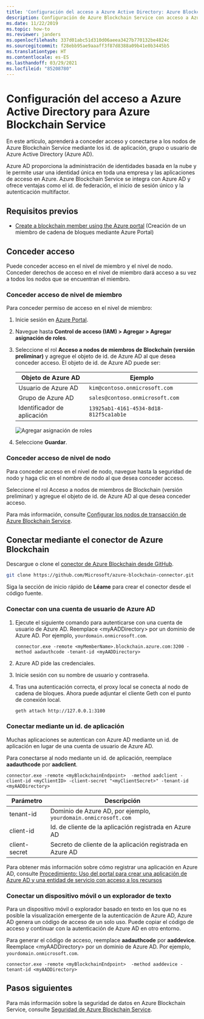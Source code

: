 ```yaml
---
title: 'Configuración del acceso a Azure Active Directory: Azure Blockchain Service'
description: Configuración de Azure Blockchain Service con acceso a Azure Active Directory
ms.date: 11/22/2019
ms.topic: how-to
ms.reviewer: janders
ms.openlocfilehash: 337d01abc51d310d06aeea3427b770132be4824c
ms.sourcegitcommit: f28ebb95ae9aaaff3f87d8388a09b41e0b3445b5
ms.translationtype: HT
ms.contentlocale: es-ES
ms.lasthandoff: 03/29/2021
ms.locfileid: "85208780"
---
```

# <a name="how-to-configure-azure-active-directory-access-for-azure-blockchain-service"></a>Configuración del acceso a Azure Active Directory para Azure Blockchain Service

En este artículo, aprenderá a conceder acceso y conectarse a los nodos de Azure Blockchain Service mediante los id. de aplicación, grupo o usuario de Azure Active Directory (Azure AD).

Azure AD proporciona la administración de identidades basada en la nube y le permite usar una identidad única en toda una empresa y las aplicaciones de acceso en Azure. Azure Blockchain Service se integra con Azure AD y ofrece ventajas como el id. de federación, el inicio de sesión único y la autenticación multifactor.

## <a name="prerequisites"></a>Requisitos previos

* [Create a blockchain member using the Azure portal](create-member.md) (Creación de un miembro de cadena de bloques mediante Azure Portal)

## <a name="grant-access"></a>Conceder acceso

Puede conceder acceso en el nivel de miembro y el nivel de nodo. Conceder derechos de acceso en el nivel de miembro dará acceso a su vez a todos los nodos que se encuentran el miembro.

### <a name="grant-member-level-access"></a>Conceder acceso de nivel de miembro

Para conceder permiso de acceso en el nivel de miembro:

1. Inicie sesión en [Azure Portal](https://portal.azure.com).
1. Navegue hasta **Control de acceso (IAM) > Agregar > Agregar asignación de roles**.
1. Seleccione el rol **Acceso a nodos de miembros de Blockchain (versión preliminar)**  y agregue el objeto de id. de Azure AD al que desea conceder acceso. El objeto de id. de Azure AD puede ser:

    | Objeto de Azure AD | Ejemplo |
    |-----------------|---------|
    | Usuario de Azure AD   | `kim@contoso.onmicrosoft.com` |
    | Grupo de Azure AD  | `sales@contoso.onmicrosoft.com` |
    | Identificador de aplicación  | `13925ab1-4161-4534-8d18-812f5ca1ab1e` |

    ![Agregar asignación de roles](./media/configure-aad/add-role-assignment.png)

1. Seleccione **Guardar**.

### <a name="grant-node-level-access"></a>Conceder acceso de nivel de nodo

Para conceder acceso en el nivel de nodo, navegue hasta la seguridad de nodo y haga clic en el nombre de nodo al que desea conceder acceso.

Seleccione el rol Acceso a nodos de miembros de Blockchain (versión preliminar) y agregue el objeto de id. de Azure AD al que desea conceder acceso.

Para más información, consulte [Configurar los nodos de transacción de Azure Blockchain Service](configure-transaction-nodes.md#azure-active-directory-access-control).

## <a name="connect-using-azure-blockchain-connector"></a>Conectar mediante el conector de Azure Blockchain

Descargue o clone el [conector de Azure Blockchain desde GitHub](https://github.com/Microsoft/azure-blockchain-connector/).

```bash
git clone https://github.com/Microsoft/azure-blockchain-connector.git
```

Siga la sección de inicio rápido de **Léame** para crear el conector desde el código fuente.

### <a name="connect-using-an-azure-ad-user-account"></a>Conectar con una cuenta de usuario de Azure AD

1. Ejecute el siguiente comando para autenticarse con una cuenta de usuario de Azure AD. Reemplace \<myAADDirectory\> por un dominio de Azure AD. Por ejemplo, `yourdomain.onmicrosoft.com`.

    ```
    connector.exe -remote <myMemberName>.blockchain.azure.com:3200 -method aadauthcode -tenant-id <myAADDirectory> 
    ```

1. Azure AD pide las credenciales.
1. Inicie sesión con su nombre de usuario y contraseña.
1. Tras una autenticación correcta, el proxy local se conecta al nodo de cadena de bloques. Ahora puede adjuntar el cliente Geth con el punto de conexión local.

    ```bash
    geth attach http://127.0.0.1:3100
    ```

### <a name="connect-using-an-application-id"></a>Conectar mediante un id. de aplicación

Muchas aplicaciones se autentican con Azure AD mediante un id. de aplicación en lugar de una cuenta de usuario de Azure AD.

Para conectarse al nodo mediante un id. de aplicación, reemplace **aadauthcode** por **aadclient**.

```
connector.exe -remote <myBlockchainEndpoint>  -method aadclient -client-id <myClientID> -client-secret "<myClientSecret>" -tenant-id <myAADDirectory>
```

| Parámetro | Descripción |
|-----------|-------------|
| tenant-id | Dominio de Azure AD, por ejemplo, `yourdomain.onmicrosoft.com`
| client-id | Id. de cliente de la aplicación registrada en Azure AD
| client-secret | Secreto de cliente de la aplicación registrada en Azure AD

Para obtener más información sobre cómo registrar una aplicación en Azure AD, consulte [Procedimiento: Uso del portal para crear una aplicación de Azure AD y una entidad de servicio con acceso a los recursos](../../active-directory/develop/howto-create-service-principal-portal.md)

### <a name="connect-a-mobile-device-or-text-browser"></a>Conectar un dispositivo móvil o un explorador de texto

Para un dispositivo móvil o explorador basado en texto en los que no es posible la visualización emergente de la autenticación de Azure AD, Azure AD genera un código de acceso de un solo uso. Puede copiar el código de acceso y continuar con la autenticación de Azure AD en otro entorno.

Para generar el código de acceso, reemplace **aadauthcode** por **aaddevice**. Reemplace \<myAADDirectory\> por un dominio de Azure AD. Por ejemplo, `yourdomain.onmicrosoft.com`.

```
connector.exe -remote <myBlockchainEndpoint>  -method aaddevice -tenant-id <myAADDirectory>
```

## <a name="next-steps"></a>Pasos siguientes

Para más información sobre la seguridad de datos en Azure Blockchain Service, consulte [Seguridad de Azure Blockchain Service](data-security.md).